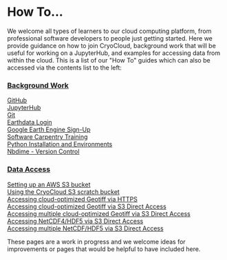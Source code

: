 # How To...

We welcome all types of learners to our cloud computing platform, from professional software 
developers to people just getting started. Here we provide guidance on how to join CryoCloud, background work that 
will be useful for working on a JupyterHub, and examples for accessing data from within the cloud. This is a list of our "How To" guides which can also be accessed via the contents list to the left:

### [Background Work](./background/index.md)
[GitHub](./background/github.md) \
[JupyterHub](./background/jupyterhub.md) \
[Git](./background/git.md) \
[Earthdata Login](./background/earthdata.md) \
[Google Earth Engine Sign-Up](./background/earthengine.md) \
[Software Carpentry Training](./background/swc.md) \
[Python Installation and Environments](./background/python.md) \
[Nbdime - Version Control](./nbdime/nbdime-hub.ipynb) 

### [Data Access](./data_access/index.md)
[Setting up an AWS S3 bucket](./data_access/Instructions_for_configuring_AWS_S3_bucket.ipynb) \
[Using the CryoCloud S3 scratch bucket](./data_access/CryoCloudScratchBucket.ipynb) \
[Accessing cloud-optimized Geotiff via HTTPS](../external/Earthdata_Cloud__Single_File__HTTPS_Access_COG_Example.ipynb) \
[Accessing cloud-optimized Geotiff via S3 Direct Access](../external/Earthdata_Cloud__Single_File_Direct_S3_Access_COG_Example.ipynb) \
[Accessing multiple cloud-optimized Geotiff via S3 Direct Access](../external/Multi-File_Direct_S3_Access_COG_Example.ipynb) \
[Accessing NetCDF4/HDF5 via S3 Direct Access](../external/Earthdata_Cloud__Single_File__Direct_S3_Access_NetCDF4_Example.ipynb) \
[Accessing multiple NetCDF/HDF5 via S3 Direct Access](../external/Multi-File_Direct_S3_Access_NetCDF_Example.ipynb) 

These pages are a work in progress and we welcome ideas for improvements or pages that would be helpful to 
have included here.
 
